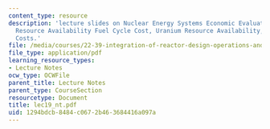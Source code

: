 ```yaml
---
content_type: resource
description: 'lecture slides on Nuclear Energy Systems Economic Evaluations: Uranium
  Resource Availability Fuel Cycle Cost, Uranium Resource Availability, and Fuel Cycle
  Costs.'
file: /media/courses/22-39-integration-of-reactor-design-operations-and-safety-fall-2006/1294bdcb8484c0672b463684416a097a_lec19_nt.pdf
file_type: application/pdf
learning_resource_types:
- Lecture Notes
ocw_type: OCWFile
parent_title: Lecture Notes
parent_type: CourseSection
resourcetype: Document
title: lec19_nt.pdf
uid: 1294bdcb-8484-c067-2b46-3684416a097a
---
```

